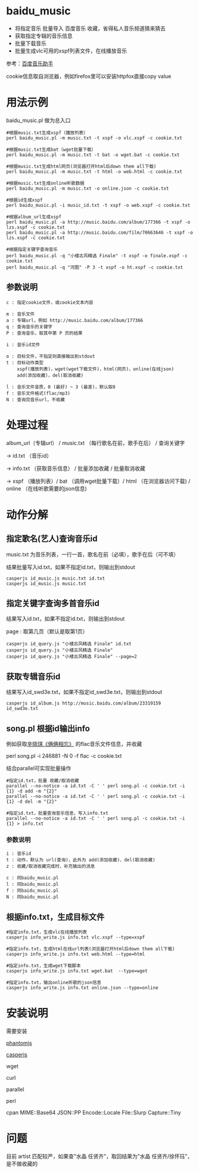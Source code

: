 baidu_music
=================

- 将指定音乐 批量导入 百度音乐 收藏，省得私人音乐频道猜来猜去
- 获取指定专辑的音乐信息
- 批量下载音乐
- 批量生成vlc可用的xspf列表文件，在线播放音乐

参考：[百度音乐助手](https://greasyfork.org/en/scripts/483-%E7%99%BE%E5%BA%A6%E9%9F%B3%E4%B9%90%E5%8A%A9%E6%89%8B)

cookie信息取自浏览器，例如firefox里可以安装httpfox直接copy value

# 用法示例

baidu_music.pl 做为总入口

```
#根据music.txt生成xspf（播放列表）
perl baidu_music.pl -m music.txt -t xspf -o vlc.xspf -c cookie.txt

#根据music.txt生成bat（wget批量下载）
perl baidu_music.pl -m music.txt -t bat -o wget.bat -c cookie.txt

#根据music.txt生成html网页(浏览器打开html后down them all下载) 
perl baidu_music.pl -m music.txt -t html -o web.html -c cookie.txt

#根据music.txt生成online听歌数据
perl baidu_music.pl -m music.txt -o online.json -c cookie.txt

#根据id生成xspf
perl baidu_music.pl -i music_id.txt -t xspf -o web.xspf -c cookie.txt

#根据album_url生成xspf
perl baidu_music.pl -a http://music.baidu.com/album/177366 -t xspf -o lzs.xspf -c cookie.txt
perl baidu_music.pl -a http://music.baidu.com/film/70663646 -t xspf -o lzs.xspf -c cookie.txt

#根据指定关键字查询音乐
perl baidu_music.pl -q "小楼古风精选 Finale" -t xspf -o finale.xspf -c cookie.txt
perl baidu_music.pl -q "河图" -P 3 -t xspf -o ht.xspf -c cookie.txt
```

## 参数说明
```
c : 指定cookie文件，或cookie文本内容

m : 音乐文件
a : 专辑url，例如 http://music.baidu.com/album/177366
q : 查询音乐的关键字
P : 查询音乐，取其中第 P 页的结果

i : 音乐id文件

o : 目标文件，不指定则直接输出到stdout
t : 目标动作类型
    xspf(播放列表)，wget(wget下载文件)，html(网页)，online(在线json)
    add(添加收藏)，del(取消收藏)

l : 音乐文件音质，0 (最好) ~ 3 (最差)，默认取0
f : 音乐文件格式(flac/mp3)
N : 查询完音乐url，不收藏
```

# 处理过程

album_url（专辑url） / music.txt （每行歌名在前，歌手在后） / 查询关键字

-> id.txt （音乐id）

-> info.txt （获取音乐信息） / 批量添加收藏 / 批量取消收藏

->  xspf （播放列表）/ bat （调用wget批量下载）/ html （在浏览器访问下载) / online （在线听歌需要的json信息)

# 动作分解


## 指定歌名(艺人)查询音乐id

music.txt 为音乐列表，一行一首，歌名在前（必填），歌手在后（可不填）

结果批量写入id.txt，如果不指定id.txt，则输出到stdout

```
casperjs id_music.js music.txt id.txt
casperjs id_music.js music.txt
```

## 指定关键字查询多首音乐id

结果写入id.txt，如果不指定id.txt，则输出到stdout

page : 取第几页（默认是取第1页）

```
casperjs id_query.js "小楼古风精选 Finale" id.txt
casperjs id_query.js "小楼古风精选 Finale"
casperjs id_query.js "小楼古风精选 Finale" --page=2
```

## 获取专辑音乐id

结果写入id_swd3e.txt，如果不指定id_swd3e.txt，则输出到stdout
```
casperjs id_album.js http://music.baidu.com/album/23319159 id_swd3e.txt
```

## song.pl 根据id输出info

例如获取[辛晓琪《俩俩相忘》](http://music.baidu.com/song/246881/) 的flac音乐文件信息，并收藏

perl song.pl -i 246881 -N 0 -f flac -c cookie.txt

结合parallel可实现批量操作
```
#指定id.txt，批量 收藏/取消收藏
parallel --no-notice -a id.txt -C ' ' perl song.pl -c cookie.txt -i {1} -d add -m "{2}"
parallel --no-notice -a id.txt -C ' ' perl song.pl -c cookie.txt -i {1} -d del -m "{2}"

#指定id.txt，批量查询音乐信息，写入info.txt
parallel --no-notice -a id.txt -C ' ' perl song.pl -c cookie.txt -i {1} > info.txt
```

### 参数说明
```
i : 音乐id
t : 动作，默认为 url(查询)，此外为 add(添加收藏)、del(取消收藏)
z : 收藏/取消收藏完成时，补充输出的消息

c : 同baidu_music.pl
l : 同baidu_music.pl
f : 同baidu_music.pl
N : 同baidu_music.pl
```

## 根据info.txt，生成目标文件

```
#指定info.txt，生成vlc在线播放列表
casperjs info_write.js info.txt vlc.xspf --type=xspf

#指定info.txt，生成html在线url列表(浏览器打开html后down them all下载) 
casperjs info_write.js info.txt web.html --type=html

#指定info.txt，生成wget下载脚本
casperjs info_write.js info.txt wget.bat  --type=wget

#指定info.txt，输出online听歌的json信息
casperjs info_write.js info.txt online.json --type=online
```

# 安装说明

需要安装

[phantomjs](http://phantomjs.org/)

[casperjs](http://casperjs.org/)

wget

curl

parallel

perl

cpan MIME::Base64 JSON::PP Encode::Locale File::Slurp Capture::Tiny

# 问题

目前 artist 匹配较严，如果查"水晶 任贤齐"，取回结果为"水晶 任贤齐/徐怀珏"，是不做收藏的
